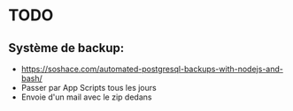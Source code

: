 # TODO

## Système de backup:

- https://soshace.com/automated-postgresql-backups-with-nodejs-and-bash/
- Passer par App Scripts tous les jours
- Envoie d'un mail avec le zip dedans

